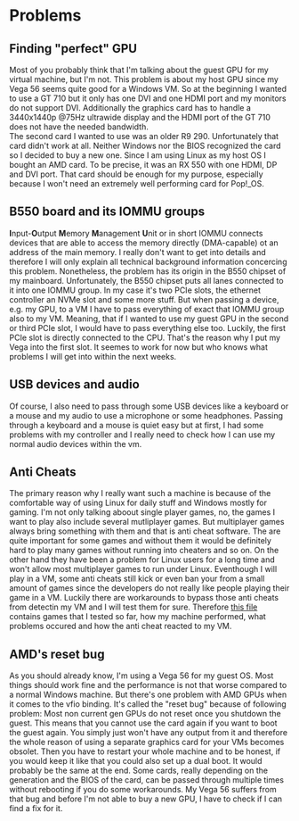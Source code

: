 # Problems
## Finding "perfect" GPU
Most of you probably think that I'm talking about the guest GPU for my virtual machine, but I'm not. This problem is about my host GPU since my Vega 56 seems quite good for a Windows VM. So at the beginning I wanted to use a GT 710 but it only has one DVI and one HDMI port and my monitors do not support DVI. Additionally the graphics card has to handle a 3440x1440p @75Hz ultrawide display and the HDMI port of the GT 710 does not have the needed bandwidth.  
The second card I wanted to use was an older R9 290. Unfortunately that card didn't work at all. Neither Windows nor the BIOS recognized the card so I decided to buy a new one. Since I am using Linux as my host OS I bought an AMD card. To be precise, it was an RX 550 with one HDMI, DP and DVI port. That card should be enough for my purpose, especially because I won't need an extremely well performing card for Pop!_OS.

## B550 board and its IOMMU groups
**I**nput-**O**utput **M**emory **M**anagement **U**nit or in short IOMMU connects devices that are able to access the memory directly (DMA-capable) ot an address of the main memory. I really don't want to get into details and therefore I will only explain all technical background information concercing this problem.
Nonetheless, the problem has its origin in the B550 chipset of my mainboard. Unfortunately, the B550 chipset
puts all lanes connected to it into one IOMMU group. In my case it's two PCIe slots, the ethernet controller an NVMe slot and some more stuff. But when passing a device, e.g. my GPU, to a VM I have to pass everything of exact that IOMMU group also to my VM. Meaning, that if I wanted to use my guest GPU in the second or third PCIe slot, I would have to pass everything else too. Luckily, the first PCIe slot is directly connected to the CPU. That's the reason why I put my Vega into the first slot. It seemes to work for now but who knows what problems I will get into within the next weeks.

## USB devices and audio
Of course, I also need to pass through some USB devices like a keyboard or a mouse and my audio to use a microphone or
some headphones. Passing through a keyboard and a mouse is quiet easy but at first, I had some problems with my
controller and I really need to check how I can use my normal audio devices within the vm.

## Anti Cheats
The primary reason why I really want such a machine is because of the comfortable way of using Linux for daily stuff
and Windows mostly for gaming. I'm not only talking aboout single player games, no, the games I want to play also
include several mutliplayer games. But multiplayer games always bring something with them and that is anti cheat
software. The are quite important for some games and without them it would be definitely hard to play many games
without running into cheaters and so on. On the other hand they have been a problem for Linux users for a long time
and won't allow most multiplayer games to run under Linux. Eventhough I will play in a VM, some anti cheats still
kick or even ban your from a small amount of games since the developers do not really like people playing their
game in a VM. Luckily there are workarounds to bypass those anti cheats from detectin my VM and I will test them for
sure. Therefore [this file](games.md) contains games that I tested so far, how my machine performed, what problems
occured and how the anti cheat reacted to my VM.

## AMD's reset bug
As you should already know, I'm using a Vega 56 for my guest OS. Most things should work fine and the performance is 
not that worse compared to a normal Windows machine. But there's one problem with AMD GPUs when it comes to the vfio
binding. It's called the "reset bug" because of following problem: Most non current gen GPUs do not reset once you
shutdown the guest. This means that you cannot use the card again if you want to boot the guest again. You simply just
won't have any output from it and therefore the whole reason of using a separate graphics card for your VMs becomes
obsolet. Then you have to restart your whole machine and to be honest, if you would keep it like that you could also
set up a dual boot. It would probably be the same at the end. Some cards, really depending on the generation and the
BIOS of the card, can be passed through multiple times without rebooting if you do some workarounds. My Vega 56 suffers from that bug and before I'm not able to buy a new GPU, I have to check if I can find a fix for it.
